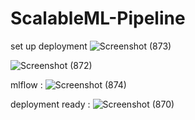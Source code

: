 # ScalableML-Pipeline

set up deployment
![Screenshot (873)](https://github.com/user-attachments/assets/28975ca0-74b9-4819-8587-8848f4714971)


![Screenshot (872)](https://github.com/user-attachments/assets/859cade4-64b5-4941-b6cb-f82094a93fda)


mlflow :
![Screenshot (874)](https://github.com/user-attachments/assets/7f96364c-fc35-467f-aa04-d16d32f74f49)

deployment ready : 
![Screenshot (870)](https://github.com/user-attachments/assets/234227a3-397d-431f-a82d-ea345d42f864)
